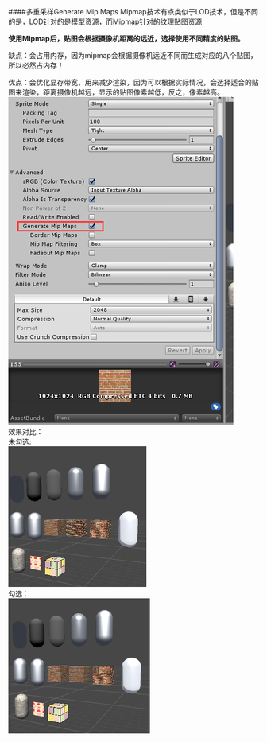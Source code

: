 ####多重采样Generate Mip Maps
Mipmap技术有点类似于LOD技术，但是不同的是，LOD针对的是模型资源，而Mipmap针对的纹理贴图资源

**使用Mipmap后，贴图会根据摄像机距离的远近，选择使用不同精度的贴图。**

缺点：会占用内存，因为mipmap会根据摄像机远近不同而生成对应的八个贴图，所以必然占内存！

优点：会优化显存带宽，用来减少渲染，因为可以根据实际情况，会选择适合的贴图来渲染，距离摄像机越远，显示的贴图像素越低，反之，像素越高。
![](pic/27.png)  
效果对比：  
未勾选:  
![](pic/28.png)  
勾选：  
![](pic/29.png)